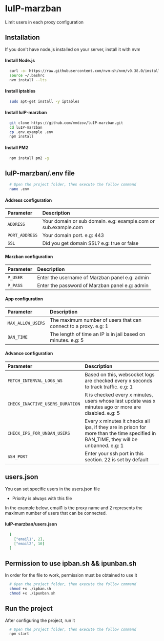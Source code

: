 # luIP-marzban
Limit users in each proxy configuration


## Installation

If you don't have node.js installed on your server, install it with nvm


#### Install Node.js
```bash
  curl -o- https://raw.githubusercontent.com/nvm-sh/nvm/v0.38.0/install.sh | bash
  source ~/.bashrc
  nvm install --lts
```


#### Install iptables

```bash
  sudo apt-get install -y iptables
```


#### Install luIP-marzban
```bash
  git clone https://github.com/mmdzov/luIP-marzban.git
  cd luIP-marzban
  cp .env.example .env
  npm install
```
#### Install PM2
```bash
  npm install pm2 -g
```


## luIP-marzban/.env file
```bash
  # Open the project folder, then execute the follow command
  nano .env
```


#### Address configuration
| Parameter | Description                |
| :-------- | :------------------------- |
| `ADDRESS` | Your domain or sub domain. e.g: example.com or sub.example.com |
| `PORT_ADDRESS` | Your domain port. e.g: 443 |
| `SSL` | Did you get domain SSL? e.g: true or false |


#### Marzban configuration

| Parameter | Description                |
| :-------- | :------------------------- |
| `P_USER` | Enter the username of Marzban panel e.g: admin |
| `P_PASS` | Enter the password of Marzban panel e.g: admin |

#### App configuration

| Parameter | Description                |
| :-------- | :------------------------- |
| `MAX_ALLOW_USERS` | The maximum number of users that can connect to a proxy. e.g: 1 |
| `BAN_TIME` | The length of time an IP is in jail based on minutes. e.g: 5 |

#### Advance configuration

| Parameter | Description                |
| :-------- | :------------------------- |
| `FETCH_INTERVAL_LOGS_WS` | Based on this, websocket logs are checked every x seconds to track traffic. e.g: 1 |
| `CHECK_INACTIVE_USERS_DURATION` | It is checked every x minutes, users whose last update was x minutes ago or more are disabled. e.g: 5 |
| `CHECK_IPS_FOR_UNBAN_USERS` | Every x minutes it checks all ips, if they are in prison for more than the time specified in BAN_TIME, they will be unbanned. e.g: 1 |
| `SSH_PORT` | Enter your ssh port in this section. 22 is set by default |


## users.json 
You can set specific users in the users.json file

- Priority is always with this file

In the example below, email1 is the proxy name and 2 represents the maximum number of users that can be connected.

#### luIP-marzban/users.json
```json
  [
    ["email1", 2],
    ["email2", 10]
  ]
```

## Permission to use ipban.sh && ipunban.sh
In order for the file to work, permission must be obtained to use it
```bash
  # Open the project folder, then execute the follow command
  chmod +x ./ipban.sh
  chmod +x ./ipunban.sh
```


## Run the project
After configuring the project, run it
```bash
  # Open the project folder, then execute the follow command
  npm start

```
